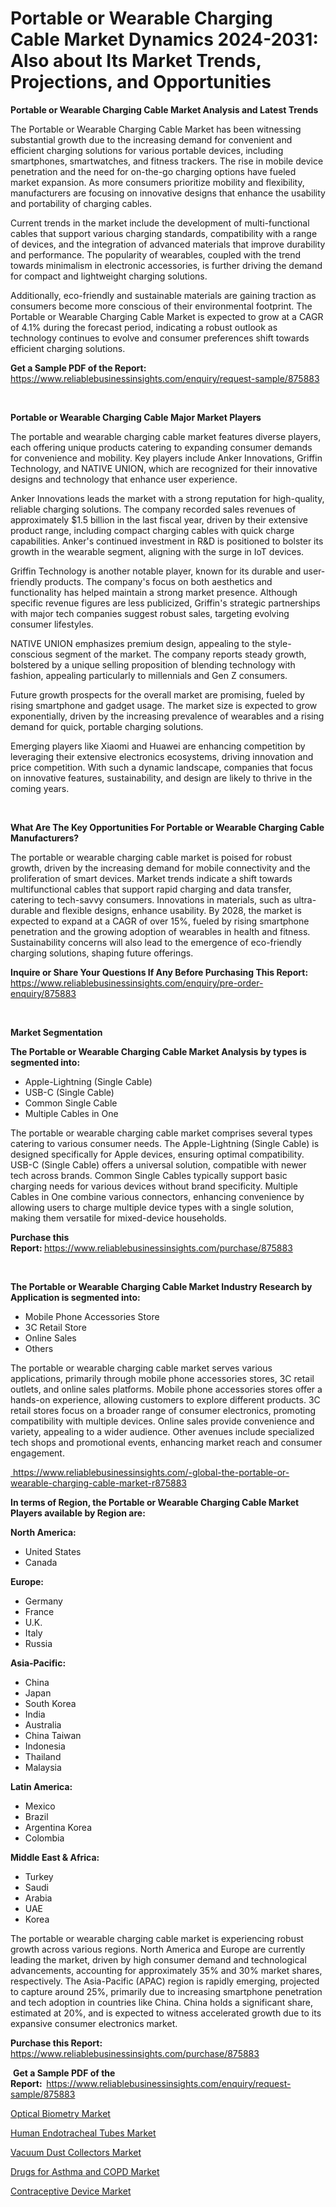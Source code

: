 <p><h1>Portable or Wearable Charging Cable Market Dynamics 2024-2031: Also about Its Market Trends, Projections, and Opportunities</h1></p><p><strong>Portable or Wearable Charging Cable Market Analysis and Latest Trends</strong></p>
<p><p>The Portable or Wearable Charging Cable Market has been witnessing substantial growth due to the increasing demand for convenient and efficient charging solutions for various portable devices, including smartphones, smartwatches, and fitness trackers. The rise in mobile device penetration and the need for on-the-go charging options have fueled market expansion. As more consumers prioritize mobility and flexibility, manufacturers are focusing on innovative designs that enhance the usability and portability of charging cables.</p><p>Current trends in the market include the development of multi-functional cables that support various charging standards, compatibility with a range of devices, and the integration of advanced materials that improve durability and performance. The popularity of wearables, coupled with the trend towards minimalism in electronic accessories, is further driving the demand for compact and lightweight charging solutions. </p><p>Additionally, eco-friendly and sustainable materials are gaining traction as consumers become more conscious of their environmental footprint. The Portable or Wearable Charging Cable Market is expected to grow at a CAGR of 4.1% during the forecast period, indicating a robust outlook as technology continues to evolve and consumer preferences shift towards efficient charging solutions.</p></p>
<p><strong>Get a Sample PDF of the Report:&nbsp;</strong> <a href="https://www.reliablebusinessinsights.com/enquiry/request-sample/875883">https://www.reliablebusinessinsights.com/enquiry/request-sample/875883</a></p>
<p>&nbsp;</p>
<p><strong>Portable or Wearable Charging Cable Major Market Players</strong></p>
<p><p>The portable and wearable charging cable market features diverse players, each offering unique products catering to expanding consumer demands for convenience and mobility. Key players include Anker Innovations, Griffin Technology, and NATIVE UNION, which are recognized for their innovative designs and technology that enhance user experience.</p><p>Anker Innovations leads the market with a strong reputation for high-quality, reliable charging solutions. The company recorded sales revenues of approximately $1.5 billion in the last fiscal year, driven by their extensive product range, including compact charging cables with quick charge capabilities. Anker's continued investment in R&D is positioned to bolster its growth in the wearable segment, aligning with the surge in IoT devices.</p><p>Griffin Technology is another notable player, known for its durable and user-friendly products. The company's focus on both aesthetics and functionality has helped maintain a strong market presence. Although specific revenue figures are less publicized, Griffin's strategic partnerships with major tech companies suggest robust sales, targeting evolving consumer lifestyles.</p><p>NATIVE UNION emphasizes premium design, appealing to the style-conscious segment of the market. The company reports steady growth, bolstered by a unique selling proposition of blending technology with fashion, appealing particularly to millennials and Gen Z consumers.</p><p>Future growth prospects for the overall market are promising, fueled by rising smartphone and gadget usage. The market size is expected to grow exponentially, driven by the increasing prevalence of wearables and a rising demand for quick, portable charging solutions.</p><p>Emerging players like Xiaomi and Huawei are enhancing competition by leveraging their extensive electronics ecosystems, driving innovation and price competition. With such a dynamic landscape, companies that focus on innovative features, sustainability, and design are likely to thrive in the coming years.</p></p>
<p>&nbsp;</p>
<p><strong>What Are The Key Opportunities For Portable or Wearable Charging Cable Manufacturers?</strong></p>
<p><p>The portable or wearable charging cable market is poised for robust growth, driven by the increasing demand for mobile connectivity and the proliferation of smart devices. Market trends indicate a shift towards multifunctional cables that support rapid charging and data transfer, catering to tech-savvy consumers. Innovations in materials, such as ultra-durable and flexible designs, enhance usability. By 2028, the market is expected to expand at a CAGR of over 15%, fueled by rising smartphone penetration and the growing adoption of wearables in health and fitness. Sustainability concerns will also lead to the emergence of eco-friendly charging solutions, shaping future offerings.</p></p>
<p><strong>Inquire or Share Your Questions If Any Before Purchasing This Report:</strong> <a href="https://www.reliablebusinessinsights.com/enquiry/pre-order-enquiry/875883">https://www.reliablebusinessinsights.com/enquiry/pre-order-enquiry/875883</a></p>
<p>&nbsp;</p>
<p><strong>Market Segmentation</strong></p>
<p><strong>The Portable or Wearable Charging Cable Market Analysis by types is segmented into:</strong></p>
<p><ul><li>Apple-Lightning (Single Cable)</li><li>USB-C (Single Cable)</li><li>Common Single Cable</li><li>Multiple Cables in One</li></ul></p>
<p><p>The portable or wearable charging cable market comprises several types catering to various consumer needs. The Apple-Lightning (Single Cable) is designed specifically for Apple devices, ensuring optimal compatibility. USB-C (Single Cable) offers a universal solution, compatible with newer tech across brands. Common Single Cables typically support basic charging needs for various devices without brand specificity. Multiple Cables in One combine various connectors, enhancing convenience by allowing users to charge multiple device types with a single solution, making them versatile for mixed-device households.</p></p>
<p><strong>Purchase this Report:&nbsp;</strong><a href="https://www.reliablebusinessinsights.com/purchase/875883">https://www.reliablebusinessinsights.com/purchase/875883</a></p>
<p>&nbsp;</p>
<p><strong>The Portable or Wearable Charging Cable Market Industry Research by Application is segmented into:</strong></p>
<p><ul><li>Mobile Phone Accessories Store</li><li>3C Retail Store</li><li>Online Sales</li><li>Others</li></ul></p>
<p><p>The portable or wearable charging cable market serves various applications, primarily through mobile phone accessories stores, 3C retail outlets, and online sales platforms. Mobile phone accessories stores offer a hands-on experience, allowing customers to explore different products. 3C retail stores focus on a broader range of consumer electronics, promoting compatibility with multiple devices. Online sales provide convenience and variety, appealing to a wider audience. Other avenues include specialized tech shops and promotional events, enhancing market reach and consumer engagement.</p></p>
<p><a href="https://www.reliablebusinessinsights.com/-global-the-portable-or-wearable-charging-cable-market-r875883">&nbsp;https://www.reliablebusinessinsights.com/-global-the-portable-or-wearable-charging-cable-market-r875883</a></p>
<p><strong>In terms of Region, the Portable or Wearable Charging Cable Market Players available by Region are:</strong></p>
<p>
    <p> <strong> North America: </strong>
        <ul>
            <li>United States</li>
            <li>Canada</li>
        </ul>
        </p> 
    <p> <strong> Europe: </strong>
        <ul>
            <li>Germany</li>
            <li>France</li>
            <li>U.K.</li>
            <li>Italy</li>
            <li>Russia</li>
        </ul>
        </p> 
    <p> <strong> Asia-Pacific: </strong>
        <ul>
            <li>China</li>
            <li>Japan</li>
            <li>South Korea</li>
            <li>India</li>
            <li>Australia</li>
            <li>China Taiwan</li>
            <li>Indonesia</li>
            <li>Thailand</li>
            <li>Malaysia</li>
        </ul>
        </p> 
    <p> <strong> Latin America: </strong>
        <ul>
            <li>Mexico</li>
            <li>Brazil</li>
            <li>Argentina Korea</li>
            <li>Colombia</li>
        </ul>
        </p> 
    <p> <strong> Middle East & Africa: </strong>
        <ul>
            <li>Turkey</li>
            <li>Saudi</li>
            <li>Arabia</li>
            <li>UAE</li>
            <li>Korea</li>
        </ul>
    </p>
    </p>
<p><p>The portable or wearable charging cable market is experiencing robust growth across various regions. North America and Europe are currently leading the market, driven by high consumer demand and technological advancements, accounting for approximately 35% and 30% market shares, respectively. The Asia-Pacific (APAC) region is rapidly emerging, projected to capture around 25%, primarily due to increasing smartphone penetration and tech adoption in countries like China. China holds a significant share, estimated at 20%, and is expected to witness accelerated growth due to its expansive consumer electronics market.</p></p>
<p><strong>Purchase this Report: </strong><a href="https://www.reliablebusinessinsights.com/purchase/875883">https://www.reliablebusinessinsights.com/purchase/875883</a></p>
<p>&nbsp;<strong>Get a Sample PDF of the Report:&nbsp;&nbsp;</strong><a href="https://www.reliablebusinessinsights.com/enquiry/request-sample/875883">https://www.reliablebusinessinsights.com/enquiry/request-sample/875883</a></p>
<p><strong></strong></p>
<p><p><a href="https://www.linkedin.com/pulse/optical-biometry-market-emerging-trends-future-prospects-period-921le?trackingId=Y3InJHPkQ76CmpcsizRPJA%3D%3D">Optical Biometry Market</a></p><p><a href="https://www.linkedin.com/pulse/human-endotracheal-tubes-market-growth-segmentation-regional-wrwqe?trackingId=axMTvsbsSi%2BvdvtzBWsEqA%3D%3D">Human Endotracheal Tubes Market</a></p><p><a href="https://www.linkedin.com/pulse/vacuum-dust-collectors-market-size-share-analysis--4o2qc?trackingId=4%2F%2FldIZfTQSEC4T01sW3gA%3D%3D">Vacuum Dust Collectors Market</a></p><p><a href="https://www.linkedin.com/pulse/booming-drugs-asthma-copd-market-sector-analysis-growth-lbrwe?trackingId=2gpI3XwaQgqxqpIPRzAHCQ%3D%3D">Drugs for Asthma and COPD Market</a></p><p><a href="https://www.linkedin.com/pulse/contraceptive-device-market-essentials-key-players-demand-9q7qe?trackingId=JDecoRMrQQSV5Vaoanfyew%3D%3D">Contraceptive Device Market</a></p></p>